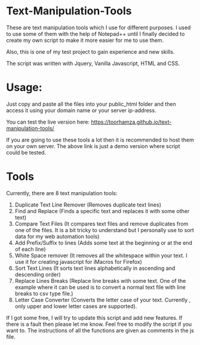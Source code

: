 # Text-Manipulation-Tools 
These are text manipulation tools which I use for different purposes. I used to use some of them with the help of Notepad++ until I finally decided to create my own script to make it more easier for me to use them.
 
Also, this is one of my test project to gain experience and new skills.

The script was written with Jquery, Vanilla Javascript, HTML and CSS.

# Usage: 

Just copy and paste all the files into your public_html folder and then access it using your domain name or your server ip-address.

You can test the live version here: https://toorhamza.github.io/text-manipulation-tools/

If you are going to use these tools a lot then it is recommended to host them on your own server. The above link is just a demo version where script could be tested.

# Tools
Currently, there are 8 text manipulation tools:
1. Duplicate Text Line Remover (Removes duplicate text lines)
2. Find and Replace (Finds a specific text and replaces it with some other text)
3. Compare Text Files (It compares text files and remove duplicates from one of the files. It is a bit tricky to understand but I personally use to sort data for my web automation tools)
4. Add Prefix/Suffix to lines (Adds some text at the beginning or at the end of each line)
5. White Space remover (It removes all the whitespace within your text. I use it for creating javascript for iMacros for Firefox)
6. Sort Text Lines (It sorts text lines alphabetically in ascending and descending order)
7. Replace Lines Breaks (Replace line breaks with some text. One of the example where it can be used is to convert a normal text file with line breaks to csv type file.)
8. Letter Case Converter (Converts the letter case of your text. Currently , only upper and lower letter cases are supported).

If I got some free, I will try to update this script and add new features. 
If there is a fault then please let me know.
Feel free to modify the script if you want to. The instructions of all the functions are given as comments in the js file.
